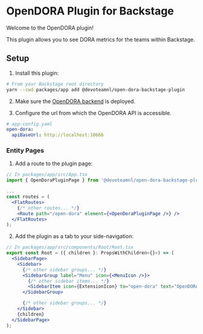 # OpenDORA Plugin for Backstage

Welcome to the OpenDORA plugin!

This plugin allows you to see DORA metrics for the teams within Backstage.

## Setup

1. Install this plugin:

```bash
# From your Backstage root directory
yarn --cwd packages/app add @devoteamnl/open-dora-backstage-plugin
```

<!-- TODO Replace with a link to installation instructions for the helm chart -->

2. Make sure the [OpenDORA backend](https://github.com/DevoteamNL/opendora) is deployed.

3. Configure the url from which the OpenDORA API is accessible.

```yaml
# app-config.yaml
open-dora:
  apiBaseUrl: http://localhost:10666
```

### Entity Pages

1. Add a route to the plugin page:

```jsx
// In packages/app/src/App.tsx
import { OpenDoraPluginPage } from '@devoteamnl/open-dora-backstage-plugin';

...
const routes = (
  <FlatRoutes>
    {/* other routes... */}
    <Route path="/open-dora" element={<OpenDoraPluginPage />} />
  </FlatRoutes>
);
```

2. Add the plugin as a tab to your side-navigation:

```jsx
// In packages/app/src/components/Root/Root.tsx
export const Root = ({ children }: PropsWithChildren<{}>) => (
  <SidebarPage>
    <Sidebar>
      {/* other sidebar groups... */}
      <SidebarGroup label="Menu" icon={<MenuIcon />}>
        {/* other sidebar items... */}
        <SidebarItem icon={ExtensionIcon} to="open-dora" text="OpenDORA" />
      </SidebarGroup>

      {/* other sidebar groups... */}
    </Sidebar>
    {children}
  </SidebarPage>
);
```
